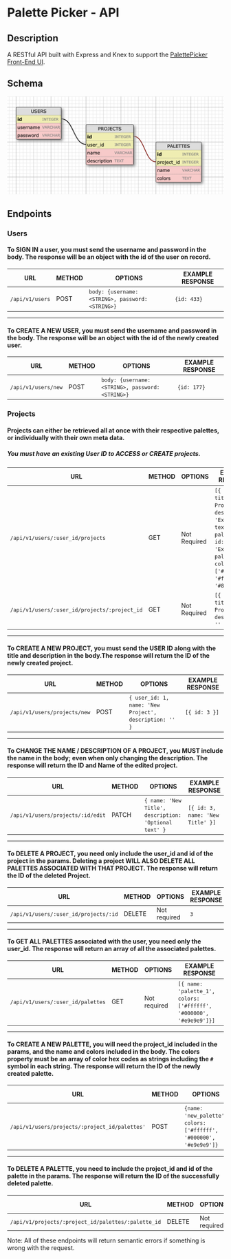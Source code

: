 # Palette Picker - API

## Description 
A RESTful API built with Express and Knex to support the [PalettePicker Front-End UI](https://github.com/KevinKra/PalettePicker-fe).

## Schema 
![Schema](assets/images/palettepicker-schema.png)

## Endpoints 

### Users 

#### To SIGN IN a  user, you must send the username and password in the body. The response will be an object with the id of the user on record. 

| URL | METHOD | OPTIONS | EXAMPLE RESPONSE |
| ----|------|---------|---------------- |
| `/api/v1/users` | POST | `body: {username: <STRING>, password: <STRING>}` | `{id: 433}` |  

---

#### To CREATE A NEW USER, you must send the username and password in the body. The response will be an object with the id of the newly created user. 

| URL | METHOD | OPTIONS | EXAMPLE RESPONSE |
| ----|------|---------|---------------- |
| `/api/v1/users/new` | POST | `body: {username: <STRING>, password: <STRING>}` | `{id: 177}` |  


### Projects 

#### Projects can either be retrieved all at once with their respective palettes, or individually with their own meta data.
##### You must have an existing User ID to ACCESS or CREATE projects.  

| URL | METHOD | OPTIONS | EXAMPLE RESPONSE |
| ----|------|---------|---------------- |
| `/api/v1/users/:user_id/projects` | GET | Not Required | `[{ id:1, title: 'New Project', description: 'Example text', palettes: [{ id: 3, name: 'Example palette', colors: ['#000000', '#ffffff', '#88888']}]}]` |  
| `/api/v1/users/:user_id/projects/:project_id` | GET | Not Required | `[{ id: 1, title: 'New Project', description: '' }]` | 

---
#### To CREATE A NEW PROJECT, you must send the USER ID along with the title and description in the body.The response will return the ID of the newly created project. 

| URL | METHOD | OPTIONS | EXAMPLE RESPONSE |
| ----|------|---------|---------------- |
| `/api/v1/users/projects/new` | POST | `{ user_id: 1, name: 'New Project', description: '' }` | `[{ id: 3 }]` | 

--- 
#### To CHANGE THE NAME / DESCRIPTION OF A PROJECT, you MUST include the name in the body; even when only changing the description. The response will return the ID and Name of the edited project. 

| URL | METHOD | OPTIONS | EXAMPLE RESPONSE |
| ----|------|---------|---------------- |
| `/api/v1/users/projects/:id/edit` | PATCH | `{ name: 'New Title', description: 'Optional text' }` | `[{ id: 3, name: 'New Title' }]` | 

--- 
#### To DELETE A PROJECT, you need only include the user_id and id of the project in the params. Deleting a project WILL ALSO DELETE ALL PALETTES ASSOCIATED WITH THAT PROJECT. The response will return the ID of the deleted Project. 

| URL | METHOD | OPTIONS | EXAMPLE RESPONSE |
| ----|------|---------|---------------- |
| `/api/v1/users/:user_id/projects/:id` | DELETE | Not required | `3` | 

--- 
#### To GET ALL PALETTES associated with the user, you need only the user_id. The response will return an array of all the associated palettes. 

| URL | METHOD | OPTIONS | EXAMPLE RESPONSE |
| ----|------|---------|---------------- |
| `/api/v1/users/:user_id/palettes` | GET | Not required | `[{ name: 'palette_1', colors: ['#ffffff', '#000000', '#e9e9e9']}]` | 

--- 
#### To CREATE A NEW PALETTE, you will need the project_id included in the params, and the name and colors included in the body. The colors property must be an array of color hex codes as strings including the `#` symbol in each string. The response will return the ID of the newly created palette.

| URL | METHOD | OPTIONS | EXAMPLE RESPONSE |
| ----|------|---------|---------------- |
| `/api/v1/users/projects/:project_id/palettes'` | POST | `{name: 'new_palette', colors: ['#ffffff', '#000000', '#e9e9e9']}` | `{ id: 31}` | 

--- 
#### To DELETE A PALETTE, you need to include the project_id and id of the palette in the params. The response will return the ID of the successfully deleted palette. 

| URL | METHOD | OPTIONS | EXAMPLE RESPONSE |
| ----|------|---------|---------------- |
| `/api/v1/projects/:project_id/palettes/:palette_id` | DELETE | Not required | `7` | 

Note: All of these endpoints will return semantic errors if something is wrong with the request.
